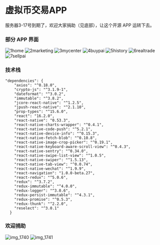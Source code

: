 # 虚拟币交易APP

服务器3-17号到期了，欢迎大家捐助（见底部），让这个开源 APP 运转下去。

### 部分 APP 界面 

![1home](https://user-images.githubusercontent.com/2621619/37186748-9d46828a-230c-11e8-8587-9719d3abc5a7.jpeg)
![2marketing](https://user-images.githubusercontent.com/2621619/37186749-9d807dfa-230c-11e8-8d8e-a39a08a6abb4.jpeg)
![3mycenter](https://user-images.githubusercontent.com/2621619/37186750-9db1b7e4-230c-11e8-85e9-cd0fc1e161a5.jpeg)
![4buypai](https://user-images.githubusercontent.com/2621619/37186751-9dde9b1a-230c-11e8-9c19-a110de482209.jpeg)
![5history](https://user-images.githubusercontent.com/2621619/37186752-9e0e1cbe-230c-11e8-98fb-fa2c55a927d7.jpeg)
![6realtrade](https://user-images.githubusercontent.com/2621619/37186753-9e3eb7d4-230c-11e8-9e47-a00ac4322b69.jpeg)
![7sellpai](https://user-images.githubusercontent.com/2621619/37186754-9e7344cc-230c-11e8-94c1-4a2fa0566cee.jpeg)

### 技术栈
```
"dependencies": {
    "axios": "^0.18.0",
    "crypto-js": "^3.1.9-1",
    "dateformat": "^3.0.2",
    "immutable": "^3.8.2",
    "jcore-react-native": "^1.2.5",
    "jpush-react-native": "^2.1.10",
    "prop-types": "^15.6.0",
    "react": "16.2.0",
    "react-native": "0.53.3",
    "react-native-charts-wrapper": "^0.4.1",
    "react-native-code-push": "^5.2.1",
    "react-native-device-info": "^0.15.3",
    "react-native-fetch-blob": "^0.10.8",
    "react-native-image-crop-picker": "^0.19.1",
    "react-native-keyboard-aware-scroll-view": "^0.4.3",
    "react-native-sentry": "^0.34.0",
    "react-native-swipe-list-view": "^1.0.5",
    "react-native-swiper": "^1.5.13",
    "react-native-tab-view": "^0.0.74",
    "react-native-wechat": "^1.9.9",
    "react-navigation": "1.0.0-beta.27",
    "react-redux": "^5.0.6",
    "redux": "^3.7.2",
    "redux-immutable": "^4.0.0",
    "redux-logger": "^3.0.6",
    "redux-persist-immutable": "^4.3.1",
    "redux-promise": "^0.5.3",
    "redux-thunk": "^2.2.0",
    "reselect": "^3.0.1"
  }
```

### 欢迎捐助

![img_1740](https://user-images.githubusercontent.com/2621619/37186912-6c34fb1c-230d-11e8-9e59-966473cb16a4.jpg)
![img_1741](https://user-images.githubusercontent.com/2621619/37187176-ad5381e4-230e-11e8-9e0f-00e5422d1baf.jpg)
